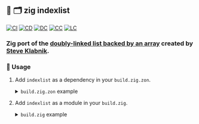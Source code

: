 ## :lizard: :card_index_dividers: **zig indexlist**

[![CI][ci-shd]][ci-url]
[![CD][cd-shd]][cd-url]
[![DC][dc-shd]][dc-url]
[![CC][cc-shd]][cc-url]
[![LC][lc-shd]][lc-url]

### Zig port of the [doubly-linked list backed by an array](https://github.com/steveklabnik/indexlist) created by [Steve Klabnik](https://github.com/steveklabnik).

### :rocket: Usage

1. Add `indexlist` as a dependency in your `build.zig.zon`.

    <details>

    <summary><code>build.zig.zon</code> example</summary>

    ```zig
    .{
        .name = "<name_of_your_package>",
        .version = "<version_of_your_package>",
        .dependencies = .{
            .indexlist = .{
                .url = "https://github.com/tensorush/zig-indexlist/archive/<git_tag_or_commit_hash>.tar.gz",
                .hash = "<package_hash>",
            },
        },
    }
    ```

    Set `<package_hash>` to `12200000000000000000000000000000000000000000000000000000000000000000`, and Zig will provide the correct found value in an error message.

    </details>

2. Add `indexlist` as a module in your `build.zig`.

    <details>

    <summary><code>build.zig</code> example</summary>

    ```zig
    const indexlist = b.dependency("indexlist", .{});
    exe.addModule("indexlist", indexlist.module("indexlist"));
    ```

    </details>

<!-- MARKDOWN LINKS -->

[ci-shd]: https://img.shields.io/github/actions/workflow/status/tensorush/zig-indexlist/ci.yaml?branch=main&style=for-the-badge&logo=github&label=CI&labelColor=black
[ci-url]: https://github.com/tensorush/zig-indexlist/blob/main/.github/workflows/ci.yaml
[cd-shd]: https://img.shields.io/github/actions/workflow/status/tensorush/zig-indexlist/cd.yaml?branch=main&style=for-the-badge&logo=github&label=CD&labelColor=black
[cd-url]: https://github.com/tensorush/zig-indexlist/blob/main/.github/workflows/cd.yaml
[dc-shd]: https://img.shields.io/badge/click-F6A516?style=for-the-badge&logo=zig&logoColor=F6A516&label=docs&labelColor=black
[dc-url]: https://tensorush.github.io/zig-indexlist
[cc-shd]: https://img.shields.io/codecov/c/github/tensorush/zig-indexlist?style=for-the-badge&labelColor=black
[cc-url]: https://app.codecov.io/gh/tensorush/zig-indexlist
[lc-shd]: https://img.shields.io/github/license/tensorush/zig-indexlist.svg?style=for-the-badge&labelColor=black
[lc-url]: https://github.com/tensorush/zig-indexlist/blob/main/LICENSE.md
